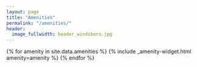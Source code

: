 ```yaml
---
layout: page
title: "Amenities"
permalink: "/amenities/"
header:
  image_fullwidth: header_windsboro.jpg
---
```


<div class="row t100">
  {% for amenity in site.data.amenities %}
    {% include _amenity-widget.html amenity=amenity %}
  {% endfor %}
</div><!-- /.row -->

